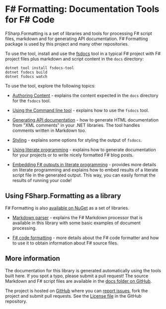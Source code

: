 # F# Formatting: Documentation Tools for F# Code

FSharp.Formatting is a set of libraries and tools for processing F# script files, markdown and for
generating API documentation. F# Formatting package is used by this project and many other repositories.

To use the tool, install and use the [fsdocs](commandline.html) tool in a typical F# project with
F# project files plus markdown and script content in the `docs` directory:

    dotnet tool install fsdocs-tool
    dotnet fsdocs build 
    dotnet fsdocs watch

To use the tool, explore the following topics:

- [Authoring Content](content.html) - explains the content expected in the `docs` directory for the `fsdocs` tool.

- [Using the Command line tool](commandline.html) - explains how to use the `fsdocs` tool.

- [Generating API documentation](apidocs.html) - how to generate HTML documentation
  from "XML comments" in your .NET libraries. The tool handles comments written in
  Markdown too.

- [Styling](styling.html) - explains some options for styling the output of `fsdocs`.

- [Using literate programming](literate.html) - explains how to generate documentation
  for your projects or to write nicely formatted F# blog posts. 

- [Embedding F# outputs in literate programming](evaluation.html) - provides more details on literate programming and
  explains how to embed results of a literate script file in the generated output. This way,
  you can easily format the results of running your code!

## Using FSharp.Formatting as a library

F# Formatting is also [available on NuGet](https://nuget.org/packages/FSharp.Formatting) as a set of libraries. 

- [Markdown parser](markdown.html) - explains the F# Markdown
  processor that is available in this library with some basic examples of
  document processing.

- [F# code formatting](codeformat.html) - more details about the F# code
  formatter and how to use it to obtain information about F# source files.

## More information

The documentation for this library is generated automatically using the tools
built here. If you spot a typo, please submit a pull request! The source Markdown and F# script files are
available in the [docs folder on GitHub](https://github.com/fsprojects/FSharp.Formatting/tree/master/docs).

The project is hosted on [GitHub](https://github.com/fsprojects/FSharp.Formatting) where you can 
[report issues](https://github.com/fsprojects/FSharp.Formatting/issues), fork the project and submit pull requests.
See the  [License file](https://github.com/fsprojects/FSharp.Formatting/blob/master/LICENSE.md) in the GitHub repository.
